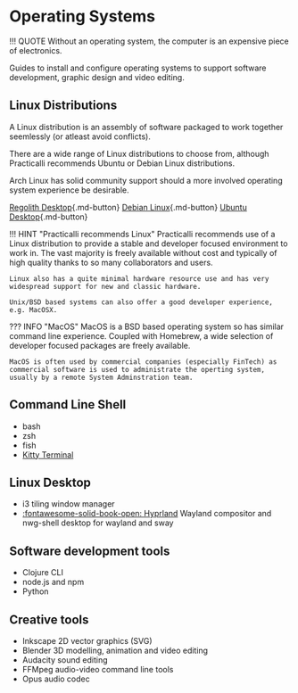 # Operating Systems

!!! QUOTE
    Without an operating system, the computer is an expensive piece of electronics.

Guides to install and configure operating systems to support software development, graphic design and video editing.

## Linux Distributions

A Linux distribution is an assembly of software packaged to work together seemlessly (or atleast avoid conflicts).

There are a wide range of Linux distributions to choose from, although Practicalli recommends Ubuntu or Debian Linux distributions.

Arch Linux has solid community support should a more involved operating system experience be desirable.

[Regolith Desktop](linux/regolith/){.md-button}
[Debian Linux](linux/debian/){.md-button}
[Ubuntu Desktop](linux/ubuntu/){.md-button}

!!! HINT "Practicalli recommends Linux"
    Practicalli recommends use of a Linux distribution to provide a stable and developer focused environment to work in.  The vast majority is freely available without cost and typically of high quality thanks to so many collaborators and users.

    Linux also has a quite minimal hardware resource use and has very widespread support for new and classic hardware.

    Unix/BSD based systems can also offer a good developer experience, e.g. MacOSX.

??? INFO "MacOS"
    MacOS is a BSD based operating system so has similar command line experience.  Coupled with Homebrew, a wide selection of developer focused packages are freely available.

    MacOS is often used by commercial companies (especially FinTech) as commercial software is used to administrate the operting system, usually by a remote System Adminstration team.

## Command Line Shell

- bash
- zsh
- fish
- [Kitty Terminal](command-line/kitty-terminal.md)

## Linux Desktop

- i3 tiling window manager
- [:fontawesome-solid-book-open: Hyprland](linux/hyprland.md) Wayland compositor and nwg-shell desktop for wayland and sway


## Software development tools

- Clojure CLI
- node.js and npm
- Python

## Creative tools

- Inkscape 2D vector graphics (SVG)
- Blender 3D modelling, animation and video editing
- Audacity sound editing
- FFMpeg audio-video command line tools
- Opus audio codec
